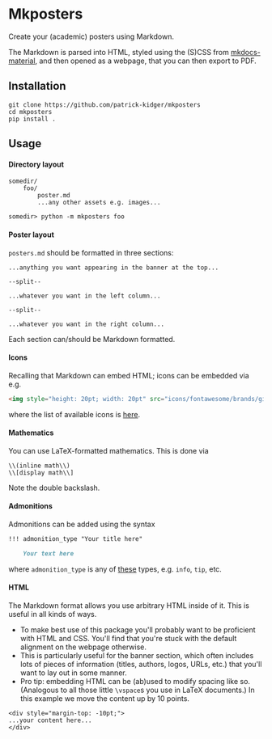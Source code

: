 # Mkposters

Create your (academic) posters using Markdown.

The Markdown is parsed into HTML, styled using the (S)CSS from [mkdocs-material](https://github.com/squidfunk/mkdocs-material/), and then opened as a webpage, that you can then export to PDF.

## Installation

```
git clone https://github.com/patrick-kidger/mkposters
cd mkposters
pip install .
```

## Usage

#### Directory layout

```
somedir/
    foo/
        poster.md
        ...any other assets e.g. images...

somedir> python -m mkposters foo
```

#### Poster layout

`posters.md` should be formatted in three sections:

```
...anything you want appearing in the banner at the top...

--split--

...whatever you want in the left column...

--split--

...whatever you want in the right column...
```

Each section can/should be Markdown formatted.

#### Icons

Recalling that Markdown can embed HTML; icons can be embedded via e.g.
```html
<img style="height: 20pt; width: 20pt" src="icons/fontawesome/brands/github.svg">
```
where the list of available icons is [here](https://github.com/patrick-kidger/mkposters/tree/main/mkposters/icons).

#### Mathematics

You can use LaTeX-formatted mathematics. This is done via

```
\\(inline math\\)
\\[display math\\]
```

Note the double backslash.

#### Admonitions

Admonitions can be added using the syntax

```markdown
!!! admonition_type "Your title here"

    Your text here
```

where `admonition_type` is any of [these](https://squidfunk.github.io/mkdocs-material/reference/admonitions/#supported-types) types, e.g. `info`, `tip`, etc.

#### HTML

The Markdown format allows you use arbitrary HTML inside of it. This is useful in all kinds of ways.

- To make best use of this package you'll probably want to be proficient with HTML and CSS. You'll find that you're stuck with the default alignment on the webpage otherwise.
- This is particularly useful for the banner section, which often includes lots of pieces of information (titles, authors, logos, URLs, etc.) that you'll want to lay out in some manner.
- Pro tip: embedding HTML can be (ab)used to modify spacing like so. (Analogous to all those little `\vspace`s you use in LaTeX documents.) In this example we move the content up by 10 points.
```
<div style="margin-top: -10pt;">
...your content here...
</div>
```
